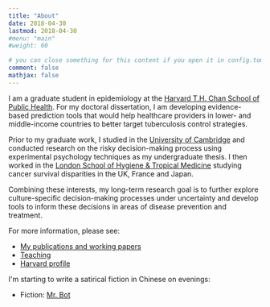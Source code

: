 ```yaml
---
title: "About"
date: 2018-04-30
lastmod: 2018-04-30
#menu: "main"
#weight: 60

# you can close something for this content if you open it in config.toml.
comment: false
mathjax: false
---
```


I am a graduate student in epidemiology at the [Harvard T.H. Chan School of Public Health](https://www.hsph.harvard.edu/). For my doctoral dissertation, I am developing evidence-based prediction tools that would help healthcare providers in lower- and middle-income countries to better target tuberculosis control strategies.

Prior to my graduate work, I studied in the [University of Cambridge](https://www.cam.ac.uk/) and conducted research on the risky decision-making process using experimental psychology techniques as my undergraduate thesis. I then worked in the [London School of Hygiene & Tropical Medicine](https://www.lshtm.ac.uk/) studying cancer survival disparities in the UK, France and Japan. 

Combining these interests, my long-term research goal is to further explore culture-specific decision-making processes under uncertainty and develop tools to inform these decisions in areas of disease prevention and treatment. 

For more information, please see:

+ [My publications and working papers](/Research)
+ [Teaching](/Teaching)
+ [Harvard profile](https://scholar.harvard.edu/rli/home)

I'm starting to write a satirical fiction in Chinese on evenings:

+ Fiction: [Mr. Bot](/categories/mr-bot/)

 
